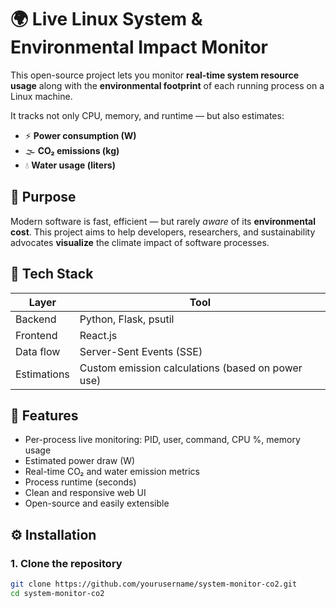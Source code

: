 # 🌍 Live Linux System & Environmental Impact Monitor

This open-source project lets you monitor **real-time system resource usage** along with the **environmental footprint** of each running process on a Linux machine.

It tracks not only CPU, memory, and runtime — but also estimates:
- ⚡ **Power consumption (W)**
- 🌫️ **CO₂ emissions (kg)**
- 💧 **Water usage (liters)**

## 🎯 Purpose

Modern software is fast, efficient — but rarely *aware* of its **environmental cost**. This project aims to help developers, researchers, and sustainability advocates **visualize** the climate impact of software processes.

## 🧰 Tech Stack

| Layer      | Tool           |
|------------|----------------|
| Backend    | Python, Flask, psutil |
| Frontend   | React.js       |
| Data flow  | Server-Sent Events (SSE) |
| Estimations | Custom emission calculations (based on power use) |

## 🚀 Features

- Per-process live monitoring: PID, user, command, CPU %, memory usage
- Estimated power draw (W)
- Real-time CO₂ and water emission metrics
- Process runtime (seconds)
- Clean and responsive web UI
- Open-source and easily extensible

## ⚙️ Installation

### 1. Clone the repository
```bash
git clone https://github.com/yourusername/system-monitor-co2.git
cd system-monitor-co2
